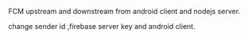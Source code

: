FCM upstream and downstream from android client and nodejs server.

change sender id ,firebase server key and android client.
